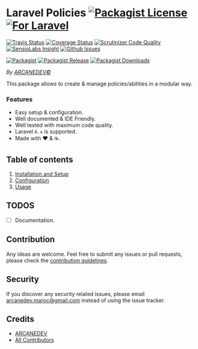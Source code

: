 # Laravel Policies [![Packagist License][badge_license]](LICENSE.md) [![For Laravel][badge_laravel]][link-github-repo]

[![Travis Status][badge_build]][link-travis]
[![Coverage Status][badge_coverage]][link-scrutinizer]
[![Scrutinizer Code Quality][badge_quality]][link-scrutinizer]
[![SensioLabs Insight][badge_insight]][link-insight]
[![Github Issues][badge_issues]][link-github-issues]

[![Packagist][badge_package]][link-packagist]
[![Packagist Release][badge_release]][link-packagist]
[![Packagist Downloads][badge_downloads]][link-packagist]

*By [ARCANEDEV&copy;](http://www.arcanedev.net/)*

This package allows to create & manage policies/abilities in a modular way.

### Features

  * Easy setup &amp; configuration.
  * Well documented &amp; IDE Friendly.
  * Well tested with maximum code quality.
  * Laravel `6.x` is supported.
  * Made with :heart: &amp; :coffee:.
  
## Table of contents

  1. [Installation and Setup](_docs/1-Installation-and-Setup.md)
  2. [Configuration](_docs/2-Configuration.md)
  3. [Usage](_docs/3-Usage.md)

## TODOS

  - [ ] Documentation.

## Contribution

Any ideas are welcome. Feel free to submit any issues or pull requests, please check the [contribution guidelines](CONTRIBUTING.md).

## Security

If you discover any security related issues, please email arcanedev.maroc@gmail.com instead of using the issue tracker.

## Credits

- [ARCANEDEV][link-author]
- [All Contributors][link-contributors]

[badge_laravel]:      https://img.shields.io/badge/Laravel-6.x-orange.svg?style=flat-square
[badge_license]:      https://img.shields.io/packagist/l/arcanedev/laravel-policies.svg?style=flat-square
[badge_build]:        https://img.shields.io/travis/ARCANEDEV/LaravelPolicies.svg?style=flat-square
[badge_coverage]:     https://img.shields.io/scrutinizer/coverage/g/ARCANEDEV/LaravelPolicies.svg?style=flat-square
[badge_quality]:      https://img.shields.io/scrutinizer/g/ARCANEDEV/LaravelPolicies.svg?style=flat-square
[badge_insight]:      https://img.shields.io/sensiolabs/i/[id].svg?style=flat-square
[badge_issues]:       https://img.shields.io/github/issues/ARCANEDEV/LaravelPolicies.svg?style=flat-square
[badge_package]:      https://img.shields.io/badge/package-arcanedev/laravel--html-blue.svg?style=flat-square
[badge_release]:      https://img.shields.io/packagist/v/arcanedev/laravel-policies.svg?style=flat-square
[badge_downloads]:    https://img.shields.io/packagist/dt/arcanedev/laravel-policies.svg?style=flat-square

[link-author]:        https://github.com/arcanedev-maroc
[link-github-repo]:   https://github.com/ARCANEDEV/LaravelPolicies
[link-github-issues]: https://github.com/ARCANEDEV/LaravelPolicies/issues
[link-contributors]:  https://github.com/ARCANEDEV/LaravelPolicies/graphs/contributors
[link-packagist]:     https://packagist.org/packages/arcanedev/laravel-policies
[link-travis]:        https://travis-ci.org/ARCANEDEV/LaravelPolicies
[link-scrutinizer]:   https://scrutinizer-ci.com/g/ARCANEDEV/LaravelPolicies/?branch=master
[link-insight]:       https://insight.sensiolabs.com/projects/[id]
